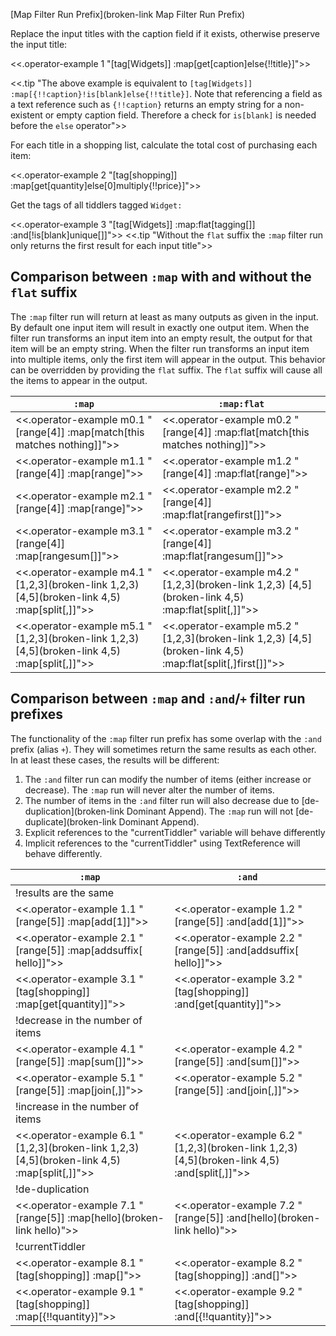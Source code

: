 [Map Filter Run Prefix](broken-link Map Filter Run Prefix)

Replace the input titles with the caption field if it exists, otherwise preserve the input title:

<<.operator-example 1 "[tag[Widgets]] :map[get[caption]else{!!title}]">>

<<.tip "The above example is equivalent to `[tag[Widgets]] :map[{!!caption}!is[blank]else{!!title}]`. Note that referencing a field as a text reference such as `{!!caption}` returns an empty string for a non-existent or empty caption field. Therefore a check for `is[blank]` is needed before the `else` operator">>


For each title in a shopping list, calculate the total cost of purchasing each item:

<<.operator-example 2 "[tag[shopping]] :map[get[quantity]else[0]multiply{!!price}]">>

Get the tags of all tiddlers tagged `Widget:`

<<.operator-example 3 "[tag[Widgets]] :map:flat[tagging[]] :and[!is[blank]unique[]]">>
<<.tip "Without the `flat` suffix the `:map` filter run only returns the first result for each input title">>

## Comparison between `:map` with and without the `flat` suffix

The `:map` filter run will return at least as many outputs as given in the input.  By default one input item will result in exactly one output item. When the filter run transforms an input item into an empty result, the output for that item will be an empty string. When the filter run transforms an input item into multiple items, only the first item will appear in the output. This behavior can be overridden by providing the `flat` suffix. The `flat` suffix will cause all the items to appear in the output.

| `:map` | `:map:flat` |
| --- | --- |
| <<.operator-example m0.1 "[range[4]] :map[match[this matches nothing]]">> | <<.operator-example m0.2 "[range[4]] :map:flat[match[this matches nothing]]">> |
| <<.operator-example m1.1 "[range[4]] :map[range<currentTiddler>]">> | <<.operator-example m1.2 "[range[4]] :map:flat[range<currentTiddler>]">> |
| <<.operator-example m2.1 "[range[4]] :map[range<currentTiddler>]">> | <<.operator-example m2.2 "[range[4]] :map:flat[range<currentTiddler>first[]]">> |
| <<.operator-example m3.1 "[range[4]] :map[range<currentTiddler>sum[]]">> | <<.operator-example m3.2 "[range[4]] :map:flat[range<currentTiddler>sum[]]">> |
| <<.operator-example m4.1 "[1,2,3](broken-link 1,2,3) [4,5](broken-link 4,5) :map[split[,]]">> | <<.operator-example m4.2 "[1,2,3](broken-link 1,2,3) [4,5](broken-link 4,5) :map:flat[split[,]]">> |
| <<.operator-example m5.1 "[1,2,3](broken-link 1,2,3) [4,5](broken-link 4,5) :map[split[,]]">> | <<.operator-example m5.2 "[1,2,3](broken-link 1,2,3) [4,5](broken-link 4,5) :map:flat[split[,]first[]]">> |


## Comparison between `:map` and `:and`/`+` filter run prefixes

The functionality of the `:map` filter run prefix has some overlap with the `:and` prefix (alias `+`). They will sometimes return the same results as each other. In at least these cases, the results will be different:

1. The `:and` filter run can modify the number of items (either increase or decrease). The `:map` run will never alter the number of items.
1. The number of items in the `:and` filter run will also decrease due to [de-duplication](broken-link Dominant Append). The `:map` run will not [de-duplicate](broken-link Dominant Append).
1. Explicit references to the "currentTiddler" variable will behave differently
1. Implicit references to the "currentTiddler" using TextReference will behave differently.

| `:map` | `:and` |
| --- | --- |
| !results are the same |  |
| <<.operator-example 1.1 "[range[5]] :map[add[1]]">> | <<.operator-example 1.2 "[range[5]] :and[add[1]]">> |
| <<.operator-example 2.1 "[range[5]] :map[addsuffix[ hello]]">> | <<.operator-example 2.2 "[range[5]] :and[addsuffix[ hello]]">> |
| <<.operator-example 3.1 "[tag[shopping]] :map[get[quantity]]">> | <<.operator-example 3.2 "[tag[shopping]] :and[get[quantity]]">> |
| !decrease in the number of items |  |
| <<.operator-example 4.1 "[range[5]] :map[sum[]]">> | <<.operator-example 4.2 "[range[5]] :and[sum[]]">> |
| <<.operator-example 5.1 "[range[5]] :map[join[,]]">> | <<.operator-example 5.2 "[range[5]] :and[join[,]]">> |
| !increase in the number of items |  |
| <<.operator-example 6.1 "[1,2,3](broken-link 1,2,3) [4,5](broken-link 4,5) :map[split[,]]">> | <<.operator-example 6.2 "[1,2,3](broken-link 1,2,3) [4,5](broken-link 4,5) :and[split[,]]">> |
| !de-duplication |  |
| <<.operator-example 7.1 "[range[5]] :map[hello](broken-link hello)">> | <<.operator-example 7.2 "[range[5]] :and[hello](broken-link hello)">> |
| !currentTiddler |  |
| <<.operator-example 8.1 "[tag[shopping]] :map[<currentTiddler>]">> | <<.operator-example 8.2 "[tag[shopping]] :and[<currentTiddler>]">> |
| <<.operator-example 9.1 "[tag[shopping]] :map[{!!quantity}]">> | <<.operator-example 9.2 "[tag[shopping]] :and[{!!quantity}]">> |
